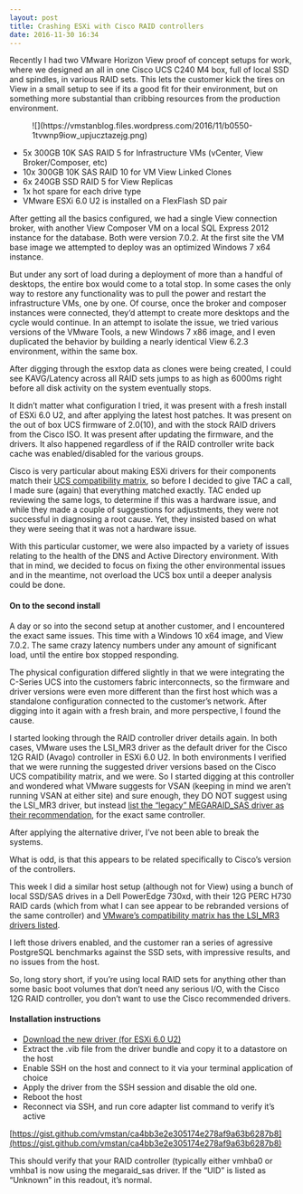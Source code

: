 ```yaml
---
layout: post
title: Crashing ESXi with Cisco RAID controllers
date: 2016-11-30 16:34
---
```



Recently I had two VMware Horizon View proof of concept setups for work, where we designed an all in one Cisco UCS C240 M4 box, full of local SSD and spindles, in various RAID sets. This lets the customer kick the tires on View in a small setup to see if its a good fit for their environment, but on something more substantial than cribbing resources from the production environment.

<figure>![](https://vmstanblog.files.wordpress.com/2016/11/b0550-1tvwnp9iow_upjucztazejg.png)</figure>

*   5x 300GB 10K SAS RAID 5 for Infrastructure VMs (vCenter, View Broker/Composer, etc)
*   10x 300GB 10K SAS RAID 10 for VM View Linked Clones
*   6x 240GB SSD RAID 5 for View Replicas
*   1x hot spare for each drive type
*   VMware ESXi 6.0 U2 is installed on a FlexFlash SD pair

After getting all the basics configured, we had a single View connection broker, with another View Composer VM on a local SQL Express 2012 instance for the database. Both were version 7.0.2\. At the first site the VM base image we attempted to deploy was an optimized Windows 7 x64 instance.

But under any sort of load during a deployment of more than a handful of desktops, the entire box would come to a total stop. In some cases the only way to restore any functionality was to pull the power and restart the infrastructure VMs, one by one. Of course, once the broker and composer instances were connected, they’d attempt to create more desktops and the cycle would continue. In an attempt to isolate the issue, we tried various versions of the VMware Tools, a new Windows 7 x86 image, and I even duplicated the behavior by building a nearly identical View 6.2.3 environment, within the same box.

After digging through the esxtop data as clones were being created, I could see KAVG/Latency across all RAID sets jumps to as high as 6000ms right before all disk activity on the system eventually stops.

It didn’t matter what configuration I tried, it was present with a fresh install of ESXi 6.0 U2, and after applying the latest host patches. It was present on the out of box UCS firmware of 2.0(10), and with the stock RAID drivers from the Cisco ISO. It was present after updating the firmware, and the drivers. It also happened regardless of if the RAID controller write back cache was enabled/disabled for the various groups.

Cisco is very particular about making ESXi drivers for their components match their [UCS compatibility matrix](http://www.cisco.com/web/techdoc/ucs/interoperability/matrix/matrix.html), so before I decided to give TAC a call, I made sure (again) that everything matched exactly. TAC ended up reviewing the same logs, to determine if this was a hardware issue, and while they made a couple of suggestions for adjustments, they were not successful in diagnosing a root cause. Yet, they insisted based on what they were seeing that it was not a hardware issue.

With this particular customer, we were also impacted by a variety of issues relating to the health of the DNS and Active Directory environment. With that in mind, we decided to focus on fixing the other environmental issues and in the meantime, not overload the UCS box until a deeper analysis could be done.

#### On to the second install

A day or so into the second setup at another customer, and I encountered the exact same issues. This time with a Windows 10 x64 image, and View 7.0.2\. The same crazy latency numbers under any amount of significant load, until the entire box stopped responding.

The physical configuration differed slightly in that we were integrating the C-Series UCS into the customers fabric interconnects, so the firmware and driver versions were even more different than the first host which was a standalone configuration connected to the customer’s network. After digging into it again with a fresh brain, and more perspective, I found the cause.

I started looking through the RAID controller driver details again. In both cases, VMware uses the LSI_MR3 driver as the default driver for the Cisco 12G RAID (Avago) controller in ESXi 6.0 U2\. In both environments I verified that we were running the suggested driver versions based on the Cisco UCS compatibility matrix, and we were. So I started digging at this controller and wondered what VMware suggests for VSAN (keeping in mind we aren’t running VSAN at either site) and sure enough, they DO NOT suggest using the LSI_MR3 driver, but instead [list the “legacy” MEGARAID_SAS driver as their recommendation](http://www.vmware.com/resources/compatibility/detail.php?deviceCategory=vsanio&productid=38642&vsanrncomp=true&vcl=true), for the exact same controller.

After applying the alternative driver, I’ve not been able to break the systems.

What is odd, is that this appears to be related specifically to Cisco’s version of the controllers.

This week I did a similar host setup (although not for View) using a bunch of local SSD/SAS drives in a Dell PowerEdge 730xd, with their 12G PERC H730 RAID cards (which from what I can see appear to be rebranded versions of the same controller) and [VMware’s compatibility matrix has the LSI_MR3 drivers listed](http://www.vmware.com/resources/compatibility/detail.php?deviceCategory=vsanio&productid=34853&vsanrncomp=true&vcl=true).

I left those drivers enabled, and the customer ran a series of agressive PostgreSQL benchmarks against the SSD sets, with impressive results, and no issues from the host.

So, long story short, if you’re using local RAID sets for anything other than some basic boot volumes that don’t need any serious I/O, with the Cisco 12G RAID controller, you don’t want to use the Cisco recommended drivers.

#### Installation instructions

*   [Download the new driver (for ESXi 6.0 U2)](https://my.vmware.com/group/vmware/details?downloadGroup=DT-ESX60-LSI-SCSI-MEGARAID-SAS-66081600-1OEM&productId=491)
*   Extract the .vib file from the driver bundle and copy it to a datastore on the host
*   Enable SSH on the host and connect to it via your terminal application of choice
*   Apply the driver from the SSH session and disable the old one.
*   Reboot the host
*   Reconnect via SSH, and run core adapter list command to verify it’s active

[https://gist.github.com/vmstan/ca4bb3e2e305174e278af9a63b6287b8](https://gist.github.com/vmstan/ca4bb3e2e305174e278af9a63b6287b8)

This should verify that your RAID controller (typically either vmhba0 or vmhba1 is now using the megaraid_sas driver. If the “UID” is listed as “Unknown” in this readout, it’s normal.
